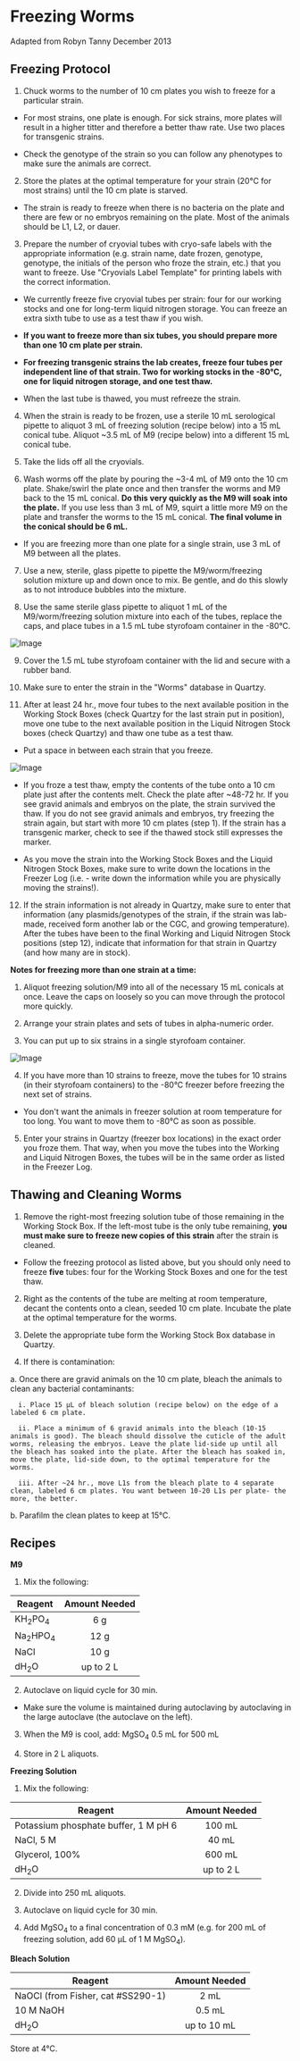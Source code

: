 # Freezing Worms
Adapted from Robyn Tanny December 2013

## Freezing Protocol

1. Chuck worms to the number of 10 cm plates you wish to freeze for a particular strain.

-  For most strains, one plate is enough. For sick strains, more plates will result in a higher titter and therefore a better thaw rate. Use two places for transgenic strains.

- Check the genotype of the strain so you can follow any phenotypes to make sure the animals are correct.

2. Store the plates at the optimal temperature for your strain (20°C for most strains) until the 10 cm plate is starved.

- The strain is ready to freeze when there is no bacteria on the plate and there are few or no embryos remaining on the plate. Most of the animals should be L1, L2, or dauer.

3. Prepare the number of cryovial tubes with cryo-safe labels with the appropriate information (e.g. strain name, date frozen, genotype, genotype, the initials of the person who froze the strain, etc.) that you want to freeze. Use "Cryovials Label Template" for printing labels with the correct information.

- We currently freeze five cryovial tubes per strain: four for our working stocks and one for long-term liquid nitrogen storage. You can freeze an extra sixth tube to use as a test thaw if you wish.

- **If you want to freeze more than six tubes, you should prepare more than one 10 cm plate per strain.**

- **For freezing transgenic strains the lab creates, freeze four tubes per independent line of that strain. Two for working stocks in the -80°C, one for liquid nitrogen storage, and one test thaw.**

- When the last tube is thawed, you must refreeze the strain.

4. When the strain is ready to be frozen, use a sterile 10 mL serological pipette to aliquot 3 mL of freezing solution (recipe below) into a 15 mL conical tube. Aliquot ~3.5 mL of M9 (recipe below) into a different 15 mL conical tube.

5. Take the lids off all the cryovials.

6. Wash worms off the plate by pouring the ~3-4 mL of M9 onto the 10 cm plate. Shake/swirl the plate once and then transfer the worms and M9 back to the 15 mL conical. **Do this very quickly as the M9 will soak into the plate.** If you use less than 3 mL of M9, squirt a little more M9 on the plate and transfer the worms to the 15 mL conical. **The final volume in the conical should be 6 mL.**

- If you are freezing more than one plate for a single strain, use 3 mL of M9 between all the plates.

7. Use a new, sterile, glass pipette to pipette the M9/worm/freezing solution mixture up and down once to mix. Be gentle, and do this slowly as to not introduce bubbles into the mixture.

8. Use the same sterile glass pipette to aliquot 1 mL of the M9/worm/freezing solution mixture into each of the tubes, replace the caps, and place tubes in a 1.5 mL tube styrofoam container in the -80°C.

  ![Image](img/StyrofoamRack.png)

9. Cover the 1.5 mL tube styrofoam container with the lid and secure with a rubber band.

10. Make sure to enter the strain in the "Worms" database in Quartzy.

11. After at least 24 hr., move four tubes to the next available position in the Working Stock Boxes (check Quartzy for the last strain put in position), move one tube to the next available position in the Liquid Nitrogen Stock boxes (check Quartzy) and thaw one tube as a test thaw.

- Put a space in between each strain that you freeze.

![Image](img/WorkingStockBox.png)

- If you froze a test thaw, empty the contents of the tube onto a 10 cm plate just after the contents melt. Check the plate after ~48-72 hr. If you see gravid animals and embryos on the plate, the strain survived the thaw. If you do not see gravid animals and embryos, try freezing the strain again, but start with more 10 cm plates (step 1). If the strain has a transgenic marker, check to see if the thawed stock still expresses the marker.

- As you move the strain into the Working Stock Boxes and the Liquid Nitrogen Stock Boxes, make sure to write down the locations in the Freezer Log (i.e. - write down the information while you are physically moving the strains!).

12. If the strain information is not already in Quartzy, make sure to enter that information (any plasmids/genotypes of the strain, if the strain was lab-made, received form another lab or the CGC, and growing temperature). After the tubes have been to the final Working and Liquid Nitrogen Stock positions (step 12), indicate that information for that strain in Quartzy (and how many are in stock).

**Notes for freezing more than one strain at a time:**

1. Aliquot freezing solution/M9 into all of the necessary 15 mL conicals at once. Leave the caps on loosely so you can move through the protocol more quickly.

2. Arrange your strain plates and sets of tubes in alpha-numeric order.

3. You can put up to six strains in a single styrofoam container.

![Image](img/MultipleStrains.png)

4. If you have more than 10 strains to freeze, move the tubes for 10 strains (in their styrofoam containers) to the -80°C freezer before freezing the next set of strains.

- You don't want the animals in freezer solution at room temperature for too long. You want to move them to -80°C as soon as possible.

5. Enter your strains in Quartzy (freezer box locations) in the exact order you froze them. That way, when you move the tubes into the Working and Liquid Nitrogen Boxes, the tubes will be in the same order as listed in the Freezer Log.

## Thawing and Cleaning Worms

1. Remove the right-most freezing solution tube of those remaining in the Working Stock Box. If the left-most tube is the only tube remaining, **you must make sure to freeze new copies of this strain** after the strain is cleaned.

- Follow the freezing protocol as listed above, but you should only need to freeze **five** tubes: four for the Working Stock Boxes and one for the test thaw.

2. Right as the contents of the tube are melting at room temperature, decant the contents onto a clean, seeded 10 cm plate. Incubate the plate at the optimal temperature for the worms.

3. Delete the appropriate tube form the Working Stock Box database in Quartzy.

4. If there is contamination:

  a. Once there are gravid animals on the 10 cm plate, bleach the animals to clean any bacterial contaminants:

      i. Place 15 µL of bleach solution (recipe below) on the edge of a labeled 6 cm plate.

      ii. Place a minimum of 6 gravid animals into the bleach (10-15 animals is good). The bleach should dissolve the cuticle of the adult worms, releasing the embryos. Leave the plate lid-side up until all the bleach has soaked into the plate. After the bleach has soaked in, move the plate, lid-side down, to the optimal temperature for the worms.

      iii. After ~24 hr., move L1s from the bleach plate to 4 separate clean, labeled 6 cm plates. You want between 10-20 L1s per plate- the more, the better.

  b. Parafilm the clean plates to keep at 15°C.

## Recipes

**M9**

1. Mix the following:

| Reagent | Amount Needed |
| ------- | :-----------: |
| KH<sub>2</sub>PO<sub>4</sub> | 6 g |
| Na<sub>2</sub>HPO<sub>4</sub> | 12 g |
| NaCl | 10 g |
| dH<sub>2</sub>O | up to 2 L |

2. Autoclave on liquid cycle for 30 min.

- Make sure the volume is maintained during autoclaving by autoclaving in the large autoclave (the autoclave on the left).


3. When the M9 is cool, add: MgSO<sub>4</sub> 0.5 mL for 500 mL

4. Store in 2 L aliquots.

**Freezing Solution**

1. Mix the following:

| Reagent | Amount Needed |
| ------- | :-----------: |
| Potassium phosphate buffer, 1 M pH 6 | 100 mL |
| NaCl, 5 M | 40 mL |
| Glycerol, 100% | 600 mL |
|dH<sub>2</sub>O | up to 2 L |

2. Divide into 250 mL aliquots.

3. Autoclave on liquid cycle for 30 min.

4. Add MgSO<sub>4</sub> to a final concentration of 0.3 mM (e.g. for 200 mL of freezing solution, add 60 µL of 1 M MgSO<sub>4</sub>).

**Bleach Solution**

| Reagent | Amount Needed |
| ------- | :-----------: |
| NaOCl (from Fisher, cat #SS290-1) | 2 mL |
| 10 M NaOH | 0.5 mL |
| dH<sub>2</sub>O | up to 10 mL |

Store at 4°C.
